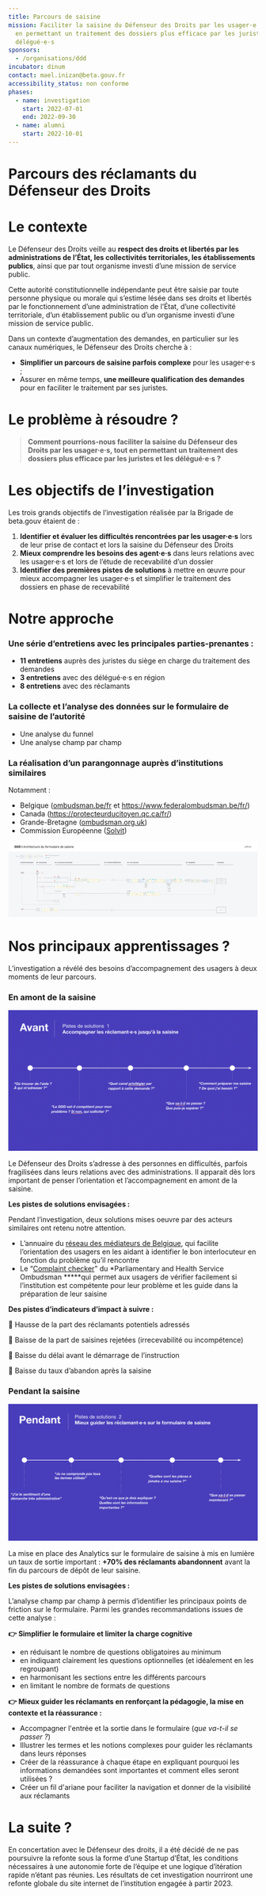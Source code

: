 ```yaml
---
title: Parcours de saisine
mission: Faciliter la saisine du Défenseur des Droits par les usager·e·s, tout
  en permettant un traitement des dossiers plus efficace par les juristes et les
  délégué·e·s
sponsors:
  - /organisations/ddd
incubator: dinum
contact: mael.inizan@beta.gouv.fr
accessibility_status: non conforme
phases:
  - name: investigation
    start: 2022-07-01
    end: 2022-09-30
  - name: alumni
    start: 2022-10-01
---
```

# Parcours des réclamants du Défenseur des Droits

# Le contexte

Le Défenseur des Droits veille au **respect des droits et libertés par les administrations de l’État, les collectivités territoriales, les établissements publics**, ainsi que par tout organisme investi d’une mission de service public.

Cette autorité constitutionnelle indépendante peut être saisie par toute personne physique ou morale qui s’estime lésée dans ses droits et libertés par le fonctionnement d’une administration de l’État, d’une collectivité territoriale, d’un établissement public ou d’un organisme investi d’une mission de service public.

Dans un contexte d’augmentation des demandes, en particulier sur les canaux numériques, le Défenseur des Droits cherche à :

* **Simplifier un parcours de saisine parfois complexe** pour les usager·e·s ;
* Assurer en même temps, **une meilleure qualification des demandes** pour en faciliter le traitement par ses juristes.

# Le problème à résoudre ?

> **Comment pourrions-nous faciliter la saisine du Défenseur des Droits par les usager·e·s, tout en permettant un traitement des dossiers plus efficace par les juristes et les délégué·e·s ?**

# Les objectifs de l’investigation

Les trois grands objectifs de l’investigation réalisée par la Brigade de beta.gouv étaient de :

1. **Identifier et évaluer les difficultés rencontrées par les usager·e·s** lors de leur prise de contact et lors la saisine du Défenseur des Droits
2. **Mieux comprendre les besoins des agent·e·s** dans leurs relations avec les usager·e·s et lors de l’étude de recevabilité d’un dossier
3. **Identifier des premières pistes de solutions** à mettre en œuvre pour mieux accompagner les usager·e·s et simplifier le traitement des dossiers en phase de recevabilité

# Notre approche

### Une série d’entretiens avec les principales parties-prenantes :

* **11 entretiens** auprès des juristes du siège en charge du traitement des demandes
* **3 entretiens** avec des délégué·e·s en région
* **8 entretiens** avec des réclamants

### La collecte et l’analyse des données sur le formulaire de saisine de l’autorité

* Une analyse du funnel
* Une analyse champ par champ

### La réalisation d’un parangonnage auprès d’institutions similaires

Notamment :

* Belgique ([ombudsman.be/fr](https://www.ombudsman.be/fr) et [](https://www.federalombudsman.be/fr/formulaire-de-plainte)<https://www.federalombudsman.be/fr/>)
* Canada ([](https://protecteurducitoyen.qc.ca/fr/porter-plainte/formulaires-de-plainte/porter-plainte-en-ligne#)<https://protecteurducitoyen.qc.ca/fr/>)
* Grande-Bretagne ([ombudsman.org.uk](https://www.ombudsman.org.uk/))
* Commission Européenne ([Solvit](https://ec.europa.eu/solvit/index_en.htm))

![2209 - DDD - Analyse formulaire saisine.jpg](/img/netlifycms/2209.-.ddd.-.analyse.formulaire.saisine1.jpg)

# Nos principaux apprentissages ?

L’investigation a révélé des besoins d’accompagnement des usagers à deux moments de leur parcours.

### En amont de la saisine

![](/img/netlifycms/capture.d.e.cran.2022-10-06.a.11.08.03-.png)

Le Défenseur des Droits s’adresse à des personnes en difficultés, parfois fragilisées dans leurs relations avec des administrations. Il apparait dès lors important de penser l’orientation et l’accompagnement en amont de la saisine.

**Les pistes de solutions envisagées :**

Pendant l’investigation, deux solutions mises oeuvre par des acteurs similaires ont retenu notre attention.

* L’annuaire du [réseau des médiateurs de Belgique](http://ombudsman.org.uk), qui facilite l’orientation des usagers en les aidant à identifier le bon interlocuteur en fonction du problème qu’il rencontre
* Le “[Complaint checker](https://www.ombudsman.org.uk/#complaint-checker)” du \*Parliamentary and Health Service Ombudsman \*\*\*\*\*qui permet aux usagers de vérifier facilement si l’institution est compétente pour leur problème et les guide dans la préparation de leur saisine

**Des pistes d’indicateurs d’impact à suivre :**

🎯 Hausse de la part des réclamants potentiels adressés

🎯 Baisse de la part de saisines rejetées (irrecevabilité ou incompétence)

🎯 Baisse du délai avant le démarrage de l’instruction

🎯 Baisse du taux d’abandon après la saisine

### Pendant la saisine

![Capture d’écran 2022-10-06 à 12.09.19.png](/img/netlifycms/capture.d.e.cran.2022-10-06.a.12.09.19-.png)

La mise en place des Analytics sur le formulaire de saisine à mis en lumière un taux de sortie important : **+70% des réclamants abandonnent** avant la fin du parcours de dépôt de leur saisine.

**Les pistes de solutions envisagées :**

L’analyse champ par champ à permis d’identifier les principaux points de friction sur le formulaire. Parmi les grandes recommandations issues de cette analyse :

**👉 Simplifier le formulaire et limiter la charge cognitive**

* en réduisant le nombre de questions obligatoires au minimum
* en indiquant clairement les questions optionnelles (et idéalement en les regroupant)
* en harmonisant les sections entre les différents parcours
* en limitant le nombre de formats de questions

**👉 Mieux guider les réclamants en renforçant la pédagogie, la mise en contexte et la réassurance :**

* Accompagner l'entrée et la sortie dans le formulaire (*que va-t-il se passer ?*)
* Illustrer les termes et les notions complexes pour guider les réclamants dans leurs réponses
* Créer de la réassurance à chaque étape en expliquant pourquoi les informations demandées sont importantes et comment elles seront utilisées ?
* Créer un fil d'ariane pour faciliter la navigation et donner de la visibilité aux réclamants

# La suite ?

En concertation avec le Défenseur des droits, il a été décidé de ne pas poursuivre la refonte sous la forme d’une Startup d’État, les conditions nécessaires à une autonomie forte de l’équipe et une logique d’itération rapide n’étant pas réunies. Les résultats de cet investigation nourriront une refonte globale du site internet de l’institution engagée à partir 2023.